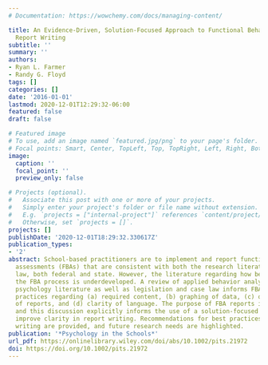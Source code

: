```yaml
---
# Documentation: https://wowchemy.com/docs/managing-content/

title: An Evidence-Driven, Solution-Focused Approach to Functional Behavior Assessment
  Report Writing
subtitle: ''
summary: ''
authors:
- Ryan L. Farmer
- Randy G. Floyd
tags: []
categories: []
date: '2016-01-01'
lastmod: 2020-12-01T12:29:32-06:00
featured: false
draft: false

# Featured image
# To use, add an image named `featured.jpg/png` to your page's folder.
# Focal points: Smart, Center, TopLeft, Top, TopRight, Left, Right, BottomLeft, Bottom, BottomRight.
image:
  caption: ''
  focal_point: ''
  preview_only: false

# Projects (optional).
#   Associate this post with one or more of your projects.
#   Simply enter your project's folder or file name without extension.
#   E.g. `projects = ["internal-project"]` references `content/project/deep-learning/index.md`.
#   Otherwise, set `projects = []`.
projects: []
publishDate: '2020-12-01T18:29:32.330617Z'
publication_types:
- '2'
abstract: School-based practitioners are to implement and report functional behavior
  assessments (FBAs) that are consistent with both the research literature and the
  law, both federal and state. However, the literature regarding how best to document
  the FBA process is underdeveloped. A review of applied behavior analytic and school
  psychology literature as well as legislation and case law informs FBA reporting
  practices regarding (a) required content, (b) graphing of data, (c) organization
  of reports, and (d) clarity of language. The purpose of FBA reports is discussed,
  and this discussion explicitly informs the use of a solution-focused approach to
  improve clarity in report writing. Recommendations for best practices in FBA report
  writing are provided, and future research needs are highlighted.
publication: '*Psychology in the Schools*'
url_pdf: https://onlinelibrary.wiley.com/doi/abs/10.1002/pits.21972
doi: https://doi.org/10.1002/pits.21972
---
```

